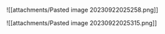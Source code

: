 ![[attachments/Pasted image 20230922025258.png]]


![[attachments/Pasted image 20230922025315.png]]

